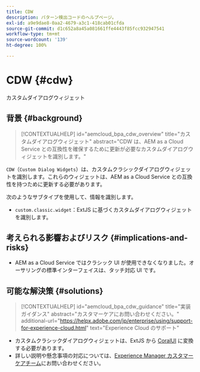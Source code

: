 ```yaml
---
title: CDW
description: パターン検出コードのヘルプページ。
exl-id: a9e9dae8-0aa2-4679-a3c1-418cab01cfda
source-git-commit: d1c652a8a45a081661ffe4443f85fcc932947541
workflow-type: tm+mt
source-wordcount: '139'
ht-degree: 100%

---
```


# CDW {#cdw}

カスタムダイアログウィジェット

## 背景 {#background}

>[!CONTEXTUALHELP]
>id="aemcloud_bpa_cdw_overview"
>title="カスタムダイアログウィジェット"
>abstract="CDW は、AEM as a Cloud Service との互換性を確保するために更新が必要なカスタムダイアログウィジェットを識別します。"

`CDW`（`Custom Dialog Widgets`）は、カスタムクラシックダイアログウィジェットを識別します。これらのウィジェットは、AEM as a Cloud Service との互換性を持つために更新する必要があります。

次のようなサブタイプを使用して、情報を識別します。

* `custom.classic.widget`：ExtJS に基づくカスタムダイアログウィジェットを識別します。

## 考えられる影響およびリスク {#implications-and-risks}

* AEM as a Cloud Service ではクラシック UI が使用できなくなりました。オーサリングの標準インターフェイスは、タッチ対応 UI です。

## 可能な解決策 {#solutions}

>[!CONTEXTUALHELP]
>id="aemcloud_bpa_cdw_guidance"
>title="実装ガイダンス"
>abstract="カスタマーケアにお問い合わせください。"
>additional-url="https://helpx.adobe.com/jp/enterprise/using/support-for-experience-cloud.html" text="Experience Cloud のサポート"

* カスタムクラシックダイアログウィジェットは、ExtJS から [CoralUI](https://developer.adobe.com/experience-manager/reference-materials/6-5/coral-ui/coralui3/getting-started.html) に変換する必要があります。
* 詳しい説明や懸念事項の対応については、[Experience Manager カスタマーケアチーム](https://helpx.adobe.com/jp/enterprise/using/support-for-experience-cloud.html)にお問い合わせください。
